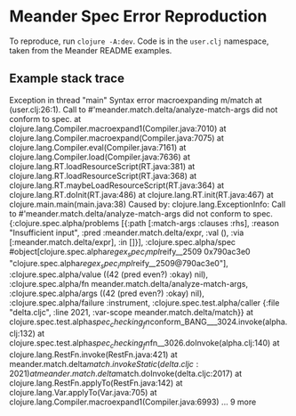 # Meander Spec Error Reproduction

To reproduce, run `clojure -A:dev`. Code is in the `user.clj` namespace, taken from the Meander README examples.

## Example stack trace

Exception in thread "main" Syntax error macroexpanding m/match at (user.clj:26:1).
Call to #'meander.match.delta/analyze-match-args did not conform to spec.
        at clojure.lang.Compiler.macroexpand1(Compiler.java:7010)
        at clojure.lang.Compiler.macroexpand(Compiler.java:7075)
        at clojure.lang.Compiler.eval(Compiler.java:7161)
        at clojure.lang.Compiler.load(Compiler.java:7636)
        at clojure.lang.RT.loadResourceScript(RT.java:381)
        at clojure.lang.RT.loadResourceScript(RT.java:368)
        at clojure.lang.RT.maybeLoadResourceScript(RT.java:364)
        at clojure.lang.RT.doInit(RT.java:486)
        at clojure.lang.RT.init(RT.java:467)
        at clojure.main.main(main.java:38)
Caused by: clojure.lang.ExceptionInfo: Call to #'meander.match.delta/analyze-match-args did not conform to spec. {:clojure.spec.alpha/problems [{:path [:match-args :clauses :rhs], :reason "Insufficient input", :pred :meander.match.delta/expr, :val (), :via [:meander.match.delta/expr], :in []}], :clojure.spec.alpha/spec #object[clojure.spec.alpha$regex_spec_impl$reify__2509 0x790ac3e0 "clojure.spec.alpha$regex_spec_impl$reify__2509@790ac3e0"], :clojure.spec.alpha/value ((42 (pred even?) :okay) nil), :clojure.spec.alpha/fn meander.match.delta/analyze-match-args, :clojure.spec.alpha/args ((42 (pred even?) :okay) nil), :clojure.spec.alpha/failure :instrument, :clojure.spec.test.alpha/caller {:file "delta.cljc", :line 2021, :var-scope meander.match.delta/match}}
        at clojure.spec.test.alpha$spec_checking_fn$conform_BANG___3024.invoke(alpha.clj:132)
        at clojure.spec.test.alpha$spec_checking_fn$fn__3026.doInvoke(alpha.clj:140)
        at clojure.lang.RestFn.invoke(RestFn.java:421)
        at meander.match.delta$match.invokeStatic(delta.cljc:2021)
        at meander.match.delta$match.doInvoke(delta.cljc:2017)
        at clojure.lang.RestFn.applyTo(RestFn.java:142)
        at clojure.lang.Var.applyTo(Var.java:705)
        at clojure.lang.Compiler.macroexpand1(Compiler.java:6993)
        ... 9 more
